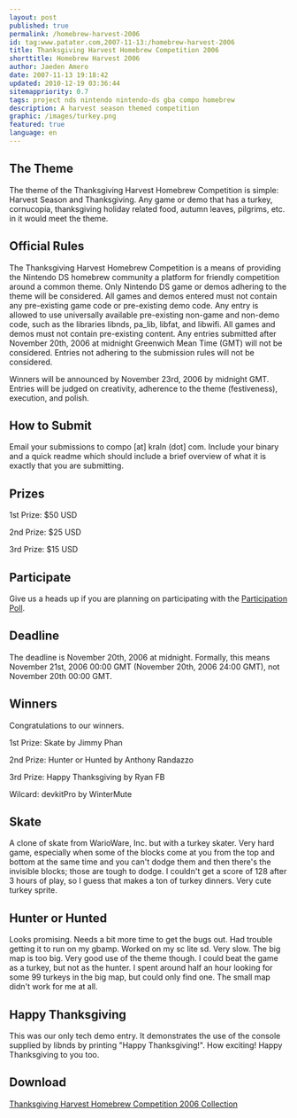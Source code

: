 ```yaml
---
layout: post
published: true
permalink: /homebrew-harvest-2006
id: tag:www.patater.com,2007-11-13:/homebrew-harvest-2006
title: Thanksgiving Harvest Homebrew Competition 2006
shorttitle: Homebrew Harvest 2006
author: Jaeden Amero
date: 2007-11-13 19:18:42
updated: 2010-12-19 03:36:44
sitemappriority: 0.7
tags: project nds nintendo nintendo-ds gba compo homebrew
description: A harvest season themed competition
graphic: /images/turkey.png
featured: true
language: en
---
```

<h2>The Theme</h2>
<p>The theme of the Thanksgiving Harvest Homebrew Competition is
simple: Harvest Season and Thanksgiving. Any game or demo that has a
turkey, cornucopia, thanksgiving holiday related food, autumn leaves,
pilgrims, etc. in it would meet the theme.</p>
<!--break-->

<h2>Official Rules</h2>
<p>The Thanksgiving Harvest Homebrew Competition is a means of
providing the Nintendo DS homebrew community a platform for friendly
competition around a common theme. Only Nintendo DS game or demos
adhering to the theme will be considered. All games and demos entered
must not contain any pre-existing game code or pre-existing demo code.
Any entry is allowed to use universally available pre-existing non-game
and non-demo code, such as the libraries libnds, pa_lib, libfat, and
libwifi. All games and demos must not contain pre-existing content. Any
entries submitted after November 20th, 2006 at midnight Greenwich Mean
Time (GMT) will not be considered. Entries not adhering to the
submission rules will not be considered.</p>

<p>Winners will be announced by November 23rd, 2006 by midnight GMT.
Entries will be judged on creativity, adherence to the theme
(festiveness), execution, and polish.</p>

<h2>How to Submit</h2>
<p>Email your submissions to compo [at] kraln (dot] com. Include your
binary and a quick readme which should include a brief overview of what
it is exactly that you are submitting.</p>

<h2>Prizes</h2>
<p>1st Prize: $50 USD</p>
<p>2nd Prize: $25 USD</p>
<p>3rd Prize: $15 USD</p>

<h2>Participate</h2>
<p>Give us a heads up if you are planning on participating with the <a
href="http://forum.gbadev.org/viewtopic.php?t=11508">Participation
Poll</a>.</p>

<h2>Deadline</h2>
<p>The deadline is November 20th, 2006 at midnight. Formally, this
means November 21st, 2006 00:00 GMT (November 20th, 2006 24:00 GMT),
not November 20th 00:00 GMT.</p>

<h2>Winners</h2>
<p>Congratulations to our winners.</p>
<p>1st Prize: Skate by Jimmy Phan</p>
<p>2nd Prize: Hunter or Hunted by Anthony Randazzo</p>
<p>3rd Prize: Happy Thanksgiving by Ryan FB</p>
<p>Wilcard: devkitPro by WinterMute</p>

<h2>Skate</h2>
<p>A clone of skate from WarioWare, Inc. but with a turkey skater.
Very hard game, especially when some of the blocks come at you from the
top and bottom at the same time and you can't dodge them and then
there's the invisible blocks; those are tough to dodge. I couldn't get
a score of 128 after 3 hours of play, so I guess that makes a ton of
turkey dinners. Very cute turkey sprite.</p>

<h2>Hunter or Hunted</h2>
<p>Looks promising. Needs a bit more time to get the bugs out. Had
trouble getting it to run on my gbamp.  Worked on my sc lite sd. Very
slow. The big map is too big. Very good use of the theme though. I
could beat the game as a turkey, but not as the hunter. I spent around
half an hour looking for some 99 turkeys in the big map, but could only
find one. The small map didn't work for me at all.</p>

<h2>Happy Thanksgiving</h2>
<p>This was our only tech demo entry. It demonstrates the use of the
console supplied by libnds by printing "Happy Thanksgiving!". How
exciting! Happy Thanksgiving to you too.</p>

<div>
<h2>Download</h2>
<a href="/projects/harvest2006.zip">Thanksgiving Harvest Homebrew Competition 2006 Collection</a>
</div>
